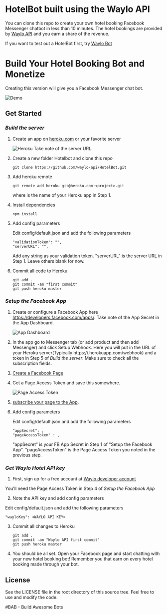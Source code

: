 # HotelBot built using the Waylo API

You can clone this repo to create your own hotel booking Facebook Messenger chatbot in less than 10 minutes. The hotel bookings are provided by [Waylo API](http://thewaylo.com/dev) and you earn a share of the revenue.

If you want to test out a HotelBot first, try [Waylo Bot](https://m.me/thewaylo)

# Build Your Hotel Booking Bot and Monetize

Creating this version will give you a Facebook Messenger chat bot. 

![Demo](http://i.imgur.com/I9MgSI8.gif)

## Get Started

### *Build the server*

1. Create an app on [heroku.com](https://www.heroku.com/) or your favorite server

    ![Heroku](http://nicelydone.club/wp-content/uploads/2016/08/nicelydone-heroku-create.png)
Take note of the server URL.

2. Create a new folder Hotelbot and clone this repo

    ```
    git clone https://github.com/waylo-api/HotelBot.git
    ```

3. Add heroku remote 

    ```
    git remote add heroku git@heroku.com:<project>.git
    ```

    where <project> is the name of your Heroku app in Step 1.

4. Install dependencies

    ```
    npm install
    ```
5. Add config parameters

   Edit config/default.json and add the following parameters

   ```
   "validationToken": "",
   "serverURL": "",
   ```

   Add any string as your validation token.
   "serverURL" is the server URL in Step 1. Leave others blank for now.

6. Commit all code to Heroku

    ```
    git add .
    git commit -am "first commit"
    git push heroku master    
    ``` 

### *Setup the Facebook App*

1. Create or configure a Facebook App here https://developers.facebook.com/apps/. Take note of the App Secret in the App Dashboard.

    ![App Dashboard](http://i.imgur.com/l5ly27B.jpg)

2. In the app go to Messenger tab (or add product and then add Messenger) and click Setup Webhook. Here you will put in the URL of your Heroku server(Typically https://<Heroku project>.herokuapp.com/webhook) and a token in Step 5 of *Build the server*. Make sure to check all the subscription fields.

3. [Create a Facebook Page](www.facebook.com/pages/create/)

4. Get a Page Access Token and save this somewhere. 

    ![Page Access Token](https://abhaykashyap.com/media/ckeditor/2016/11/30/fb_token_generation.png)
    
5. [subscribe your page to the App](http://imgur.com/a/PPL5t). 

6. Add config parameters

   Edit config/default.json and add the following parameters

   ```
   "appSecret": ,
   "pageAccessToken" : ,
   ```

   "appSecret" is your FB App Secret in Step 1 of "Setup the Facebook App". "pageAccessToken" is the Page Access Token you noted in the previous step. 
    

### *Get Waylo Hotel API key*

1. First, sign up for a free account at [Waylo developer account](http://waylodev.herokuapp.com/register)

You'll need the Page Access Token in Step 4 of *Setup the Facebook App*

2. Note the API key and add config parameters

 Edit config/default.json and add the following parameters

   ```
   "wayloKey": <WAYLO API KEY>
   ```
3. Commit all changes to Heroku

    ```
    git add .
    git commit -am "Waylo API first commit"
    git push heroku master    
    ``` 
4. You should be all set. Open your Facebook page  and start chatting with your new hotel booking bot! Remember you that earn on every hotel booking made through your bot.


## License

See the LICENSE file in the root directory of this source tree. Feel free to use and modify the code.


#BAB - Build Awesome Bots
